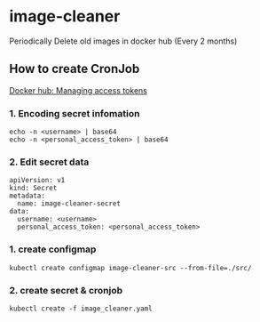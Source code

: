 # image-cleaner
Periodically Delete old images in docker hub (Every 2 months)

## How to create CronJob

[Docker hub: Managing access tokens](https://docs.docker.com/docker-hub/access-tokens/)

### 1. Encoding secret infomation
```
echo -n <username> | base64 
echo -n <personal_access_token> | base64
```
### 2. Edit secret data
```
apiVersion: v1
kind: Secret
metadata:
  name: image-cleaner-secret
data:
  username: <username>
  personal_access_token: <personal_access_token>
```

### 1. create configmap
```
kubectl create configmap image-cleaner-src --from-file=./src/
```

### 2. create secret & cronjob
```
kubectl create -f image_cleaner.yaml
```